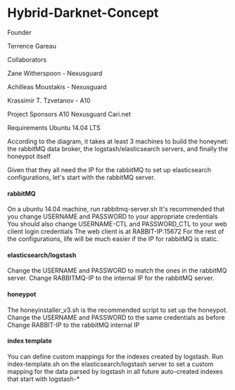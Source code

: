 # Hybrid-Darknet-Concept

Founder

Terrence Gareau

Collaborators

Zane Witherspoon - Nexusguard

Achilleas Moustakis - Nexusguard

Krassimir T. Tzvetanov - A10


Project Sponsors
A10
Nexusguard
Cari.net

Requirements
Ubuntu 14.04 LTS

According to the diagram, it takes at least 3 machines to build the honeynet: 
the rabbitMQ data broker, 
the logstash/elasticsearch servers,
and finally the honeypot itself

Given that they all need the IP for the rabbitMQ to set up elasticsearch configurations, let's start with the rabbitMQ server.


#### rabbitMQ ####
On a ubuntu 14.04 machine, run rabbitmq-server.sh 
It's recommended that you change USERNAME and PASSWORD to your appropriate credentials
You should also change USERNAME-CTL and PASSWORD_CTL to your web client login credentials
The web client is at RABBIT-IP:15672
For the rest of the configurations, life will be much easier if the IP for rabbitMQ is static.

#### elasticsearch/logstash ####
Change the USERNAME and PASSWORD to match the ones in the rabbitMQ server.
Change RABBITMQ-IP to the internal IP for the rabbitMQ server.

#### honeypot ####
The honeyinstaller_v3.sh is the recommended script to set up the honeypot.
Change the USERNAME and PASSWORD to the same credentials as before
Change RABBIT-IP to the rabbitMQ internal IP

#### index template ####
You can define custom mappings for the indexes created by logstash.
Run index-template.sh on the elasticsearch/logstash server to set a custom mapping for the data parsed by logstash in all future auto-created indexes that start with logstash-*

